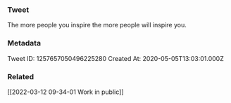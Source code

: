 ### Tweet
The more people you inspire the more people will inspire you.

### Metadata
Tweet ID: 1257657050496225280
Created At: 2020-05-05T13:03:01.000Z

### Related
[[2022-03-12 09-34-01 Work in public]]

